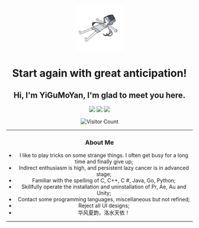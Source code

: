 <p align="center"><img src="Head.png" width=25% height=25%/></p>

<h1 align="center">Start again with great anticipation!</h1>
<h2 align="center">Hi, I'm YiGuMoYan, I'm glad to meet you here.</h2>

<p align="center">
<a href="https://github.com/YiGuMoYan"><img src="https://img.shields.io/static/v1?label=YiGuMoYan&message=GitHub&color=black"/></a> <span />
<a href="http://www.yigumoyan.top"><img src="https://img.shields.io/static/v1?label=YiGuMoYan&message=Blog&color=blue"/></a> <span />
<a href="https://space.bilibili.com/442384066"><img src="https://img.shields.io/static/v1?label=YiGuMoYan&message=BiliBili&color=pink"/></a> <span />
</p align="center">
  
<p align="center"><img src="https://profile-counter.glitch.me/all-smile/count.svg" alt="Visitor Count"></p>
<hr>
<h3 align="center">About Me</h3>
<ul align="center">
<li>I like to play tricks on some strange things. I often get busy for a long time and finally give up;</li>
<li>Indirect enthusiasm is high, and persistent lazy cancer is in advanced stage;</li>
<li>Familiar with the spelling of C, C++, C #, Java, Go, Python;</li>
<li>Skillfully operate the installation and uninstallation of Pr, Ae, Au and Unity;</li>
<li>Contact some programming languages, miscellaneous but not refined;</li>
<li>Reject all UI designs;</li>
<li>华风夏韵，洛水天依！</li>
</ul>
<hr>
<p align="center"><img src="https://github-readme-stats.vercel.app/api/top-langs/?username=YiGuMoYan&amp;theme=dark&amp;layout=compact" alt=""></p>
